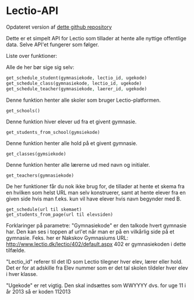 # Lectio-API

Opdateret version af [dette github repository](https://github.com/HSPDev/lectio)

Dette er et simpelt API for Lectio som tillader at hente alle nyttige offentlige data.
Selve API'et fungerer som følger.

Liste over funktioner:

Alle de her bør sige sig selv:
```php
get_schedule_student(gymnasiekode, lectio_id, ugekode)
get_schedule_class(gymnasiekode, lectio_id, ugekode)
get_schedule_teacher(gymnasiekode, laerer_id, ugekode)
```

Denne funktion henter alle skoler som bruger Lectio-platformen.
```
get_schools()
```
  
Denne funktion hiver elever ud fra et givent gymnasie.
```
get_students_from_school(gymsiekode)
```

Denne funktion henter alle hold på et givent gymnasie.
```
get_classes(gymsiekode)
```

Denne funktion henter alle lærerne ud med navn og initialer.
```
get_teachers(gymnasiekode)
```

De her funktioner får du nok ikke brug for, de tillader at hente et skema fra en hvilken som helst URL
man selv konstruerer, samt at hente elever fra en given side hvis man f.eks. kun vil have elever
hvis navn begynder med B.
```
get_schedule(url til skemaet)
get_students_from_page(url til elevsiden)
```

Forklaringer på parametre:
"Gymnasiekode" er den talkode hvert gymnasie har. Den kan ses i toppen af url'et når man er på en 
vilkårlig side på et gymnasie.
Feks. her er Nakskov Gymnasiums URL:
	http://www.lectio.dk/lectio/402/default.aspx
402 er gymnasiekoden i dette tilfælde.

"Lectio_id" referer til det ID som Lectio tilegner hver elev, lærer eller hold. Det er for at adskille fra Elev nummer som
er det tal skolen tildeler hver elev i hver klasse.

"Ugekode" er ret vigtig. Den skal indsættes som WWYYYY dvs. for uge 11 i år 2013 så er koden 112013
